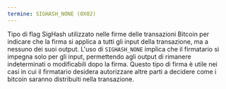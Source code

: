 ```yaml
---
termine: SIGHASH_NONE (0X02)
---
```


Tipo di flag SigHash utilizzato nelle firme delle transazioni Bitcoin per indicare che la firma si applica a tutti gli input della transazione, ma a nessuno dei suoi output. L'uso di `SIGHASH_NONE` implica che il firmatario si impegna solo per gli input, permettendo agli output di rimanere indeterminati o modificabili dopo la firma. Questo tipo di firma è utile nei casi in cui il firmatario desidera autorizzare altre parti a decidere come i bitcoin saranno distribuiti nella transazione.